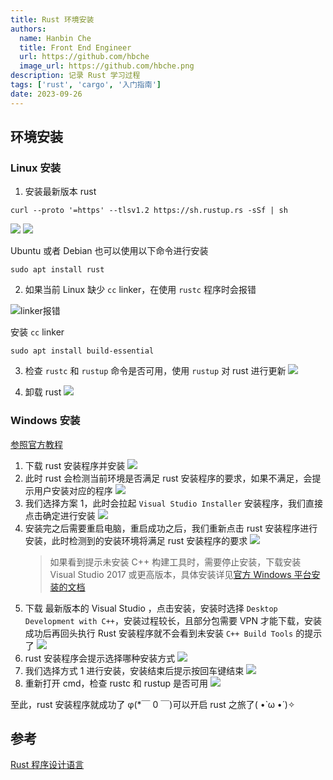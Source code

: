 ```yaml
---
title: Rust 环境安装
authors:
  name: Hanbin Che
  title: Front End Engineer
  url: https://github.com/hbche
  image_url: https://github.com/hbche.png
description: 记录 Rust 学习过程
tags: ['rust', 'cargo', '入门指南']
date: 2023-09-26
---
```


## 环境安装

### Linux 安装

1. 安装最新版本 rust

```
curl --proto '=https' --tlsv1.2 https://sh.rustup.rs -sSf | sh
```

![](linux-rust-install-01.png)
![](linux-rust-install-02.png)

Ubuntu 或者 Debian 也可以使用以下命令进行安装

```
sudo apt install rust
```

2. 如果当前 Linux 缺少 `cc` linker，在使用 `rustc` 程序时会报错

![linker报错](./rustc-linker-error.png)

安装 `cc` linker

```
sudo apt install build-essential
```

3. 检查 `rustc` 和 `rustup` 命令是否可用，使用 `rustup` 对 rust 进行更新
   ![](linux-rust-install-result.png)

4. 卸载 rust
![](linux-rust-install-uninstall.png)
<!--truncate-->

### Windows 安装

[参照官方教程](https://rust-lang.github.io/rustup/installation/windows-msvc.html)

1. 下载 rust 安装程序并安装
   ![](./windows-rust-install-step-01.png)
2. 此时 rust 会检测当前环境是否满足 rust 安装程序的要求，如果不满足，会提示用户安装对应的程序
   ![](windows-rust-install-step-02.png)
3. 我们选择方案 1，此时会拉起 `Visual Studio Installer` 安装程序，我们直接点击确定进行安装
   ![](windows-rust-install-step-03.png)
4. 安装完之后需要重启电脑，重启成功之后，我们重新点击 rust 安装程序进行安装，此时检测到的安装环境将满足 rust 安装程序的要求
   ![](windows-rust-install-step-04.png)
   > 如果看到提示未安装 C++ 构建工具时，需要停止安装，下载安装 Visual Studio 2017 或更高版本，具体安装详见[官方 Windows 平台安装的文档](https://rust-lang.github.io/rustup/installation/windows-msvc.html)
5. 下载 最新版本的 Visual Studio ，点击安装，安装时选择 `Desktop Development with C++`，安装过程较长，且部分包需要 VPN 才能下载，安装成功后再回头执行 Rust 安装程序就不会看到未安装 `C++ Build Tools` 的提示了
   ![](windows-rust-install-step-05.png)
6. rust 安装程序会提示选择哪种安装方式
   ![](windows-rust-install-step-06.png)
7. 我们选择方式 1 进行安装，安装结束后提示按回车键结束
   ![](windows-rust-install-step-07.png)
8. 重新打开 cmd，检查 rustc 和 rustup 是否可用
   ![](windows-rust-install-step-08.png)

至此，rust 安装程序就成功了 φ(\*￣ 0 ￣)可以开启 rust 之旅了( •̀ ω •́ )✧

## 参考

[Rust 程序设计语言](https://rustwiki.org/zh-CN/book/title-page.html)
